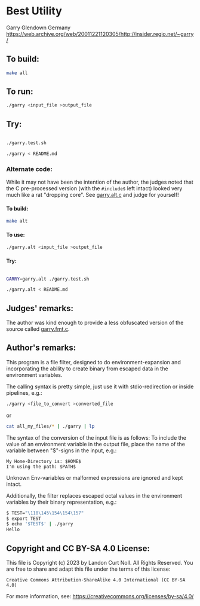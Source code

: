 # Best Utility

Garry Glendown
Germany
<https://web.archive.org/web/20011221120305/http://insider.regio.net/~garry/>


## To build:

```sh
make all
```


## To run:

```sh
./garry <input_file >output_file
```

## Try:

```sh

./garry.test.sh

./garry < README.md
```


### Alternate code:

While it may not have been the intention of the author, the
judges noted that the C pre-processed version (with the `#include`s
left intact) looked very much like a rat "dropping core".  See
[garry.alt.c](garry.alt.c) and judge for yourself!

#### To build:


```sh
make alt
```

#### To use:

```sh
./garry.alt <input_file >output_file
```

#### Try:

```sh

GARRY=garry.alt ./garry.test.sh

./garry.alt < README.md
```



## Judges' remarks:


The author was kind enough to provide a less obfuscated version of
the source called [garry.fmt.c](garry.fmt.c).


## Author's remarks:

This program is a file filter, designed to do environment-expansion and
incorporating the ability to create binary from escaped data in the
environment variables.

The calling syntax is pretty simple, just use it with stdio-redirection
or inside pipelines, e.g.:

```sh
./garry <file_to_convert >converted_file
```

or

```sh
cat all_my_files/* | ./garry | lp
```

The syntax of the conversion of the input file is as follows: To include the
value of an environment variable in the output file, place the name of the
variable between "$"-signs in the input, e.g.:

	My Home-Directory is: $HOME$
	I'm using the path: $PATH$

Unknown Env-variables or malformed expressions are ignored and kept intact.

Additionally, the filter replaces escaped octal values in the environment
variables by their binary representation, e.g.:

```sh
$ TEST="\110\145\154\154\157"
$ export TEST
$ echo '$TEST$' | ./garry
Hello
```


## Copyright and CC BY-SA 4.0 License:

This file is Copyright (c) 2023 by Landon Curt Noll.  All Rights Reserved.
You are free to share and adapt this file under the terms of this license:

    Creative Commons Attribution-ShareAlike 4.0 International (CC BY-SA 4.0)

For more information, see: https://creativecommons.org/licenses/by-sa/4.0/
